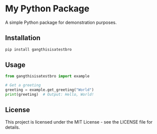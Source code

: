 # My Python Package

A simple Python package for demonstration purposes.

## Installation

```bash
pip install gangthisisatestbro
```

## Usage

```python
from gangthisisatestbro import example

# Get a greeting
greeting = example.get_greeting("World")
print(greeting)  # Output: Hello, World!
```

## License

This project is licensed under the MIT License - see the LICENSE file for details. 